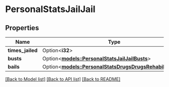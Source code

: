 # PersonalStatsJailJail

## Properties

Name | Type | Description | Notes
------------ | ------------- | ------------- | -------------
**times_jailed** | Option<**i32**> |  | [optional]
**busts** | Option<[**models::PersonalStatsJailJailBusts**](PersonalStatsJail_jail_busts.md)> |  | [optional]
**bails** | Option<[**models::PersonalStatsDrugsDrugsRehabilitations**](PersonalStatsDrugs_drugs_rehabilitations.md)> |  | [optional]

[[Back to Model list]](../README.md#documentation-for-models) [[Back to API list]](../README.md#documentation-for-api-endpoints) [[Back to README]](../README.md)


